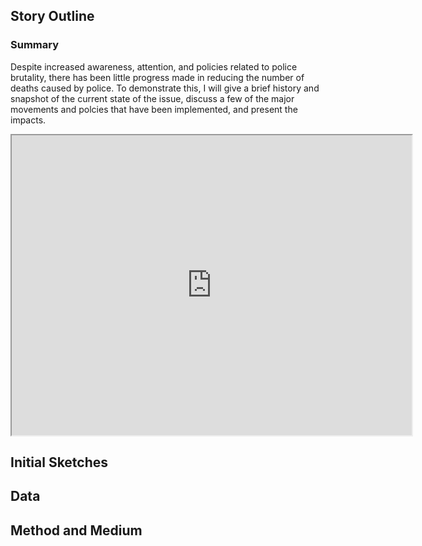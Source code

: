 ## Story Outline

### Summary
Despite increased awareness, attention, and policies related to police brutality, there has been little progress made in reducing the number of deaths caused by police. To demonstrate this, I will give a brief history and snapshot of the current state of the issue, discuss a few of the major movements and polcies that have been implemented, and present the impacts. 

<iframe src="https://drive.google.com/file/d/1Mh3SjnZFrmKqCO6eqgBMAfJhqxSWv5zp/preview" width="640" height="480"></iframe>


## Initial Sketches


## Data 

## Method and Medium
